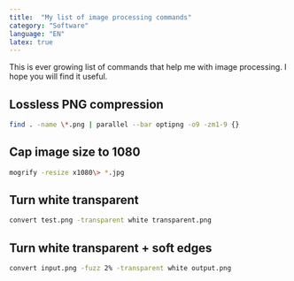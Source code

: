 ```yaml
---
title:  "My list of image processing commands"
category: "Software"
language: "EN"
latex: true
---
```


This is ever growing list of commands that help me with image processing.
I hope you will find it useful.

## Lossless PNG compression
```bash
find . -name \*.png | parallel --bar optipng -o9 -zm1-9 {}
```

## Cap image size to 1080
```bash
mogrify -resize x1080\> *.jpg
```

## Turn white transparent
```bash
convert test.png -transparent white transparent.png
```

## Turn white transparent + soft edges
```bash
convert input.png -fuzz 2% -transparent white output.png
```

